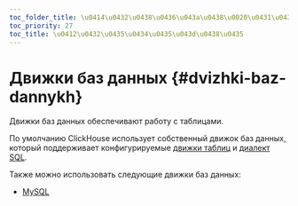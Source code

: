 ```yaml
---
toc_folder_title: \u0414\u0432\u0438\u0436\u043a\u0438\u0020\u0431\u0430\u0437\u0020\u0434\u0430\u043d\u043d\u044b\u0445
toc_priority: 27
toc_title: \u0412\u0432\u0435\u0434\u0435\u043d\u0438\u0435
---
```



# Движки баз данных {#dvizhki-baz-dannykh}

Движки баз данных обеспечивают работу с таблицами.

По умолчанию ClickHouse использует собственный движок баз данных, который поддерживает конфигурируемые [движки таблиц](../../engines/database-engines/index.md) и [диалект SQL](../../engines/database-engines/index.md).

Также можно использовать следующие движки баз данных:

-   [MySQL](mysql.md)
